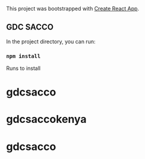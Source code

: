 This project was bootstrapped with [Create React App](https://github.com/facebook/create-react-app).

## GDC SACCO

In the project directory, you can run:

### `npm install`

Runs to install 



# gdcsacco
# gdcsaccokenya
# gdcsacco
